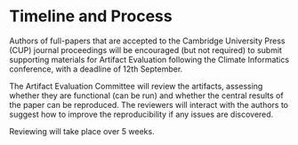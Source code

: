# Timeline and Process

Authors of full-papers that are accepted to the Cambridge University Press (CUP) journal proceedings will be encouraged (but not required) to submit supporting materials for Artifact Evaluation following the Climate Informatics conference, with a deadline of 12th September.

The Artifact Evaluation Committee will review the artifacts, assessing whether they are functional (can be run) and whether the central results of the paper can be reproduced. The reviewers will interact with the authors to suggest how to improve the reproducibility if any issues are discovered.

Reviewing will take place over 5 weeks.